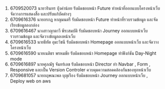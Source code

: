 1. 6709520073 นายวรินทร ปุ่งคำน้อย
   รับผิดชอบหน้า Future
   ทำหน้าที่ออกแบบโครงหน้าเว็บ จัดวางการแสดงสื่อ และปรับแก้บัคต่างๆ
2. 6709616376 นายกรกฎ หาญมนตรี
   รับผิดชอบหน้า Future
   ทำหน้าที่รวบรวมข้อมูล และจัดเรียงข้อมูลลงกล่อง
3. 6709616467 นางสาวญาตาวี พีระสมบัติ
   รับผิดชอบหน้า Journey
   ออกแบบหน้าเว็บ รวบรวมข้อมูล และจัดวางข้อมูลลงหน้าเว็บ
4. 6709616533 นายธีทัต อุมะวิชนี
   รับผิดชอบหน้า Homepage
   ออกแบบหน้าเว็บ และจัดวางโครงหน้าเว็บ
5. 6709616590 นายเนติธร พรหมชัย
   รับผิดชอบหน้า Homepage
   ทำฟังก์ชัน Day-Night mode
6. 6709616897 นายศุภณัฐ จันทร์เลข
   รับผิดชอบหน้า Director
   ทำ Navbar , Form , Responsive และเป็น Version Controler ควบคุมความสอดคล้องกันของทุกหน้าเว็บ
7. 6709681057 นายกฤษณะพล บุญเรือง
   รับผิดชอบหน้า Journey 
   ออกแบบหน้าเว็บ , Deploy web on aws
